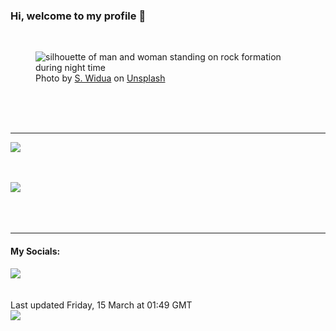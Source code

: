 <h3>Hi, welcome to my profile 👋</h3>

<br />
<figure>
  <img
    src="https://images.unsplash.com/photo-1601241294051-710d4106f738?crop=entropy&cs=tinysrgb&fit=max&fm=jpg&ixid=M3wyNzQ3MDB8MHwxfHJhbmRvbXx8fHx8fHx8fDE3MTA0NjQwOTd8&ixlib=rb-4.0.3&q=80&w=1080&auto=format"
    alt="silhouette of man and woman standing on rock formation during night time" 
  />
  <figcaption>Photo by <a
    href="https://unsplash.com/@stewi?utm_source=Profile%20readme&utm_medium=referral">S. Widua</a> on <a
    href="https://unsplash.com/?utm_source=Profile%20readme&utm_medium=referral">Unsplash</a></figcaption>
</figure>




  <br /><br /><br />

<hr />
<img
  src="https://github-readme-stats.vercel.app/api?username=shanelucy&show_icons=true&theme=calm"
/>
<br /><br /><br />

<img 
  src="https://github-readme-stats.vercel.app/api/top-langs/?username=shanelucy&theme=calm"
/>
<br /><br /><br /><br />
<hr />
<h4>My Socials:</h4>
<a href="https://uk.linkedin.com/in/shane-lucy-4735b616a">
  <img
    src="https://img.shields.io/badge/linkedin%20-%230077B5.svg?&style=for-the-badge&logo=linkedin&logoColor=white"
  />
</a>
<br /><br /><br />
Last updated Friday, 15 March at 01:49 GMT
<br />
<img
  src="https://github.com/ShaneLucy/ShaneLucy/workflows/README%20build/badge.svg"
/>
